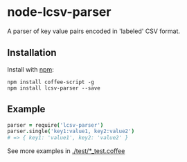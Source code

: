 # node-lcsv-parser

A parser of key value pairs encoded in 'labeled' CSV format.

## Installation

Install with [npm](https://www.npmjs.com/):

```shell
npm install coffee-script -g
npm install lcsv-parser --save
```

## Example

```coffeescript
parser = require('lcsv-parser')
parser.single('key1:value1, key2:value2')
# => { key1: 'value1', key2: 'value2' }
```

See more examples in [./test/*_test.coffee](./test)
